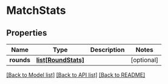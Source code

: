 # MatchStats

## Properties
Name | Type | Description | Notes
------------ | ------------- | ------------- | -------------
**rounds** | [**list[RoundStats]**](RoundStats.md) |  | [optional] 

[[Back to Model list]](../README.md#documentation-for-models) [[Back to API list]](../README.md#documentation-for-api-endpoints) [[Back to README]](../README.md)



